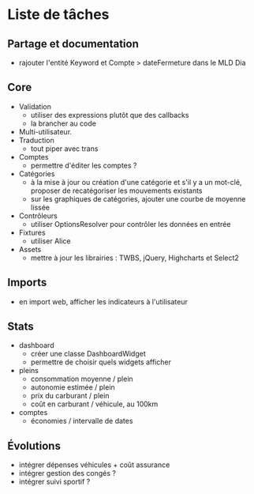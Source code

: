 # Liste de tâches

## Partage et documentation

- rajouter l'entité Keyword et Compte > dateFermeture dans le MLD Dia

## Core

- Validation
    - utiliser des expressions plutôt que des callbacks
    - la brancher au code
- Multi-utilisateur.
- Traduction
    - tout piper avec trans
- Comptes
    - permettre d'éditer les comptes ?
- Catégories
    - à la mise à jour ou création d'une catégorie et s'il y a un mot-clé, proposer de recatégoriser les mouvements existants
    - sur les graphiques de catégories, ajouter une courbe de moyenne lissée
- Contrôleurs
    - utiliser OptionsResolver pour contrôler les données en entrée
- Fixtures
    - utiliser Alice
- Assets
    - mettre à jour les librairies : TWBS, jQuery, Highcharts et Select2

## Imports

- en import web, afficher les indicateurs à l'utilisateur

## Stats

- dashboard
    - créer une classe DashboardWidget
    - permettre de choisir quels widgets afficher
- pleins
    - consommation moyenne / plein
    - autonomie estimée / plein
    - prix du carburant / plein
    - coût en carburant / véhicule, au 100km
- comptes
    - économies / intervalle de dates

## Évolutions

- intégrer dépenses véhicules + coût assurance
- intégrer gestion des congés ?
- intégrer suivi sportif ?

